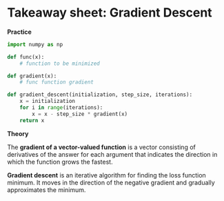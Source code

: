 # Takeaway sheet: Gradient Descent

**Practice**

```python
import numpy as np

def func(x):
    # function to be minimized

def gradient(x):
    # func function gradient

def gradient_descent(initialization, step_size, iterations):
    x = initialization
    for i in range(iterations):
        x = x - step_size * gradient(x)
    return x
```

**Theory**

The **gradient of a vector-valued function** is a vector consisting of derivatives of the answer for each argument that indicates the direction in which the function grows the fastest.

**Gradient descent** is an iterative algorithm for finding the loss function minimum. It moves in the direction of the negative gradient and gradually approximates the minimum.